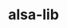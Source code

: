 ---
title: "alsa-lib"
layout: cache
categories: [package, v0.18.1]
meta: {"versions": ["1.2.3.2"], "compilers": ["gcc@=7.3.1", "gcc@=7.5.0"], "oss": ["amzn2", "ubuntu18.04"], "platforms": ["linux"], "targets": ["aarch64", "graviton2", "x86_64", "x86_64_v3", "x86_64_v4"], "stacks": ["aws-ahug", "aws-ahug-aarch64", "aws-isc", "aws-isc-aarch64", "e4s", "root"], "num_specs": 5, "num_specs_by_stack": {"aws-ahug": 2, "aws-isc": 2, "root": 5, "aws-ahug-aarch64": 2, "aws-isc-aarch64": 2, "e4s": 1}}
spec_details: [{"hash": "uydav7bts266j7vj6zbqq3asll2h5gnq", "compiler": "gcc@=7.3.1", "versions": ["1.2.3.2"], "os": "amzn2", "platform": "linux", "target": "x86_64_v3", "variants": ["~python"], "stacks": ["aws-ahug", "aws-isc", "root"], "size": "-", "tarball": "https://binaries.spack.io/v0.18.1/build_cache/linux-amzn2-x86_64_v3/gcc-7.3.1/alsa-lib-1.2.3.2/linux-amzn2-x86_64_v3-gcc-7.3.1-alsa-lib-1.2.3.2-uydav7bts266j7vj6zbqq3asll2h5gnq.spack"}, {"hash": "3nvdyamp6zvvrxga2z4czku6m47oxvtn", "compiler": "gcc@=7.3.1", "versions": ["1.2.3.2"], "os": "amzn2", "platform": "linux", "target": "aarch64", "variants": ["~python"], "stacks": ["aws-ahug-aarch64", "root", "aws-isc-aarch64"], "size": "-", "tarball": "https://binaries.spack.io/v0.18.1/build_cache/linux-amzn2-aarch64/gcc-7.3.1/alsa-lib-1.2.3.2/linux-amzn2-aarch64-gcc-7.3.1-alsa-lib-1.2.3.2-3nvdyamp6zvvrxga2z4czku6m47oxvtn.spack"}, {"hash": "6dzvbktcmqz4dzzmjrb3uqgcyzdudo2w", "compiler": "gcc@=7.3.1", "versions": ["1.2.3.2"], "os": "amzn2", "platform": "linux", "target": "graviton2", "variants": ["~python"], "stacks": ["aws-ahug-aarch64", "root", "aws-isc-aarch64"], "size": "-", "tarball": "https://binaries.spack.io/v0.18.1/build_cache/linux-amzn2-graviton2/gcc-7.3.1/alsa-lib-1.2.3.2/linux-amzn2-graviton2-gcc-7.3.1-alsa-lib-1.2.3.2-6dzvbktcmqz4dzzmjrb3uqgcyzdudo2w.spack"}, {"hash": "irmz3r62j75by2nsgty3vdnckv2vuwxm", "compiler": "gcc@=7.3.1", "versions": ["1.2.3.2"], "os": "amzn2", "platform": "linux", "target": "x86_64_v4", "variants": ["~python"], "stacks": ["aws-ahug", "aws-isc", "root"], "size": "-", "tarball": "https://binaries.spack.io/v0.18.1/build_cache/linux-amzn2-x86_64_v4/gcc-7.3.1/alsa-lib-1.2.3.2/linux-amzn2-x86_64_v4-gcc-7.3.1-alsa-lib-1.2.3.2-irmz3r62j75by2nsgty3vdnckv2vuwxm.spack"}, {"hash": "vvkocwmmiznaptc3anjis4lilp4dcnce", "compiler": "gcc@=7.5.0", "versions": ["1.2.3.2"], "os": "ubuntu18.04", "platform": "linux", "target": "x86_64", "variants": ["~python"], "stacks": ["root", "e4s"], "size": "-", "tarball": "https://binaries.spack.io/v0.18.1/build_cache/linux-ubuntu18.04-x86_64/gcc-7.5.0/alsa-lib-1.2.3.2/linux-ubuntu18.04-x86_64-gcc-7.5.0-alsa-lib-1.2.3.2-vvkocwmmiznaptc3anjis4lilp4dcnce.spack"}]
---